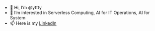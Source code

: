 - 👋 Hi, I’m @yttty
- 👀 I’m interested in Serverless Computing, AI for IT Operations, AI for System
- 📫 Here is my [LinkedIn](https://www.linkedin.com/in/tyya/)

<!---
yttty/yttty is a ✨ special ✨ repository because its `README.md` (this file) appears on your GitHub profile.
You can click the Preview link to take a look at your changes.
--->
